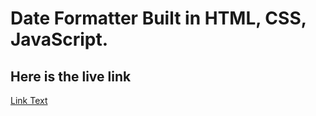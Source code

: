 # Date Formatter Built in HTML, CSS, JavaScript.

## Here is the live link
[Link Text](https://boisterous-speculoos-b2e6e7.netlify.app/)
